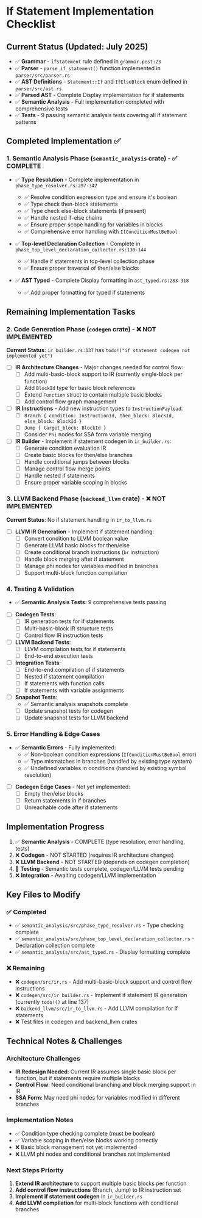 # If Statement Implementation Checklist

## Current Status (Updated: July 2025)
- ✅ **Grammar** - `ifStatement` rule defined in `grammar.pest:23`
- ✅ **Parser** - `parse_if_statement()` function implemented in `parser/src/parser.rs`
- ✅ **AST Definitions** - `Statement::If` and `IfElseBlock` enum defined in `parser/src/ast.rs`
- ✅ **Parsed AST** - Complete Display implementation for if statements
- ✅ **Semantic Analysis** - Full implementation completed with comprehensive tests
- ✅ **Tests** - 9 passing semantic analysis tests covering all if statement patterns

## Completed Implementation ✅

### 1. Semantic Analysis Phase (`semantic_analysis` crate) - ✅ COMPLETE
- ✅ **Type Resolution** - Complete implementation in `phase_type_resolver.rs:297-342`
  - ✅ Resolve condition expression type and ensure it's boolean
  - ✅ Type check then-block statements
  - ✅ Type check else-block statements (if present)
  - ✅ Handle nested if-else chains
  - ✅ Ensure proper scope handling for variables in blocks
  - ✅ Comprehensive error handling with `IfConditionMustBeBool`

- ✅ **Top-level Declaration Collection** - Complete in `phase_top_level_declaration_collector.rs:130-144`
  - ✅ Handle if statements in top-level collection phase
  - ✅ Ensure proper traversal of then/else blocks

- ✅ **AST Typed** - Complete Display formatting in `ast_typed.rs:283-318`
  - ✅ Add proper formatting for typed if statements

## Remaining Implementation Tasks

### 2. Code Generation Phase (`codegen` crate) - ❌ NOT IMPLEMENTED
**Current Status**: `ir_builder.rs:137` has `todo!("if statement codegen not implemented yet")`

- [ ] **IR Architecture Changes** - Major changes needed for control flow:
  - [ ] Add multi-basic-block support to IR (currently single-block per function)
  - [ ] Add `BlockId` type for basic block references
  - [ ] Extend `Function` struct to contain multiple basic blocks
  - [ ] Add control flow graph management

- [ ] **IR Instructions** - Add new instruction types to `InstructionPayload`:
  - [ ] `Branch { condition: InstructionId, then_block: BlockId, else_block: BlockId }`
  - [ ] `Jump { target_block: BlockId }`
  - [ ] Consider `Phi` nodes for SSA form variable merging

- [ ] **IR Builder** - Implement if statement codegen in `ir_builder.rs`:
  - [ ] Generate condition evaluation IR
  - [ ] Create basic blocks for then/else branches
  - [ ] Handle conditional jumps between blocks
  - [ ] Manage control flow merge points
  - [ ] Handle nested if statements
  - [ ] Ensure proper variable scoping in blocks

### 3. LLVM Backend Phase (`backend_llvm` crate) - ❌ NOT IMPLEMENTED
**Current Status**: No if statement handling in `ir_to_llvm.rs`

- [ ] **LLVM IR Generation** - Implement if statement handling:
  - [ ] Convert condition to LLVM boolean value
  - [ ] Generate LLVM basic blocks for then/else
  - [ ] Create conditional branch instructions (`br` instruction)
  - [ ] Handle block merging after if statement
  - [ ] Manage phi nodes for variables modified in branches
  - [ ] Support multi-block function compilation

### 4. Testing & Validation
- ✅ **Semantic Analysis Tests**: 9 comprehensive tests passing
- [ ] **Codegen Tests**:
  - [ ] IR generation tests for if statements
  - [ ] Multi-basic-block IR structure tests
  - [ ] Control flow IR instruction tests

- [ ] **LLVM Backend Tests**:
  - [ ] LLVM compilation tests for if statements
  - [ ] End-to-end execution tests

- [ ] **Integration Tests**:
  - [ ] End-to-end compilation of if statements
  - [ ] Nested if statement compilation
  - [ ] If statements with function calls
  - [ ] If statements with variable assignments

- [ ] **Snapshot Tests**:
  - ✅ Semantic analysis snapshots complete
  - [ ] Update snapshot tests for codegen
  - [ ] Update snapshot tests for LLVM backend

### 5. Error Handling & Edge Cases
- ✅ **Semantic Errors** - Fully implemented:
  - ✅ Non-boolean condition expressions (`IfConditionMustBeBool` error)
  - ✅ Type mismatches in branches (handled by existing type system)
  - ✅ Undefined variables in conditions (handled by existing symbol resolution)

- [ ] **Codegen Edge Cases** - Not yet implemented:
  - [ ] Empty then/else blocks
  - [ ] Return statements in if branches
  - [ ] Unreachable code after if statements

## Implementation Progress
1. ✅ **Semantic Analysis** - COMPLETE (type resolution, error handling, tests)
2. ❌ **Codegen** - NOT STARTED (requires IR architecture changes)
3. ❌ **LLVM Backend** - NOT STARTED (depends on codegen completion)
4. 🔄 **Testing** - Semantic tests complete, codegen/LLVM tests pending
5. ❌ **Integration** - Awaiting codegen/LLVM implementation

## Key Files to Modify

### ✅ Completed
- ✅ `semantic_analysis/src/phase_type_resolver.rs` - Type checking complete
- ✅ `semantic_analysis/src/phase_top_level_declaration_collector.rs` - Declaration collection complete
- ✅ `semantic_analysis/src/ast_typed.rs` - Display formatting complete

### ❌ Remaining 
- ❌ `codegen/src/ir.rs` - Add multi-basic-block support and control flow instructions
- ❌ `codegen/src/ir_builder.rs` - Implement if statement IR generation (currently `todo!()` at line 137)
- ❌ `backend_llvm/src/ir_to_llvm.rs` - Add LLVM compilation for if statements
- ❌ Test files in codegen and backend_llvm crates

## Technical Notes & Challenges

### Architecture Challenges
- **IR Redesign Needed**: Current IR assumes single basic block per function, but if statements require multiple blocks
- **Control Flow**: Need conditional branching and block merging support in IR
- **SSA Form**: May need phi nodes for variables modified in different branches

### Implementation Notes
- ✅ Condition type checking complete (must be boolean)
- ✅ Variable scoping in then/else blocks working correctly
- ❌ Basic block management not yet implemented
- ❌ LLVM phi nodes and conditional branches not implemented

### Next Steps Priority
1. **Extend IR architecture** to support multiple basic blocks per function
2. **Add control flow instructions** (Branch, Jump) to IR instruction set  
3. **Implement if statement codegen** in `ir_builder.rs`
4. **Add LLVM compilation** for multi-block functions with conditional branches